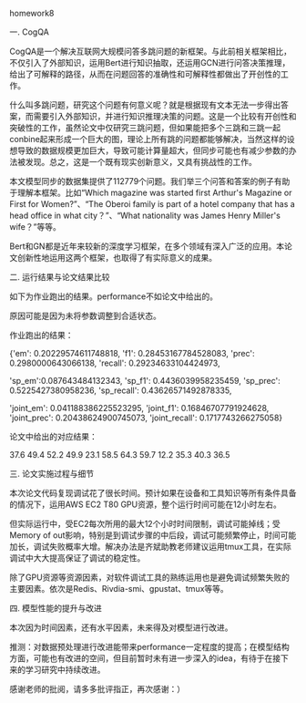 homework8

一. CogQA

CogQA是一个解决互联网大规模问答多跳问题的新框架。与此前相关框架相比，不仅引入了外部知识，运用Bert进行知识抽取，还运用GCN进行问答决策推理，给出了可解释的路径，从而在问题回答的准确性和可解释性都做出了开创性的工作。

什么叫多跳问题，研究这个问题有何意义呢？就是根据现有文本无法一步得出答案，而需要引入外部知识，并进行知识推理决策的问题。这是一个比较有开创性和突破性的工作，虽然论文中仅研究三跳问题，但如果能把多个三跳和三跳一起conbine起来形成一个巨大的图，理论上所有跳的问题都能够解决，当然这样的设想导致的数据规模更加巨大，导致可能计算量超大，但同步可能也有减少参数的办法被发现。总之，这是一个既有现实创新意义，又具有挑战性的工作。

本文模型同步的数据集提供了112779个问题。我们举三个问答和答案的例子有助于理解本框架。比如“Which magazine was started first Arthur's Magazine or First for Women?”、“The Oberoi family is part of a hotel company that has a head office in what city？”、“What nationality was James Henry Miller's wife？”等等。

Bert和GN都是近年来较新的深度学习框架，在多个领域有深入广泛的应用。本论文创新性地运用这两个框架，也取得了有实际意义的成果。

二. 运行结果与论文结果比较

如下为作业跑出的结果。performance不如论文中给出的。

原因可能是因为未将参数调整到合适状态。

作业跑出的结果：

{'em': 0.20229574611748818, 'f1': 0.28453167784528083, 'prec': 0.2980000643066138, 'recall': 0.29234633104424973, 

'sp_em':0.087643484132343, 'sp_f1': 0.4436039958235459, 'sp_prec': 0.5225427380958236, 'sp_recall': 0.43626571492878335, 

'joint_em': 0.041188386225523295, 'joint_f1': 0.16846707791924628, 'joint_prec': 0.20438624900745073, 'joint_recall': 0.1717743266275058}

论文中给出的对应结果：

37.6 49.4 52.2 49.9
23.1 58.5 64.3 59.7
12.2 35.3 40.3 36.5

三. 论文实施过程与细节

本次论文代码复现调试花了很长时间。预计如果在设备和工具知识等所有条件具备的情况下，运用AWS EC2 T80 GPU资源，整个运行时间可能在12小时左右。

但实际运行中，受EC2每次所用的最大12个小时时间限制，调试可能掉线；受Memory of out影响，特别是到调试步骤的中后段，调试可能频繁停止，时间可能加长，调试失败概率大增。解决办法是齐斌助教老师建议运用tmux工具，在实际调试中大大提高保证了调试的稳定性。

除了GPU资源等资源因素，对软件调试工具的熟练运用也是避免调试频繁失败的主要因素。依次是Redis、Rivdia-smi、gpustat、tmux等等。

四. 模型性能的提升与改进

本次因为时间因素，还有水平因素，未来得及对模型进行改进。

推测：对数据预处理进行改进能带来performance一定程度的提高；在模型结构方面，可能也有改进的空间，但目前暂时未有进一步深入的idea，有待于在接下来的学习研究中持续改进。

感谢老师的批阅，请多多批评指正，再次感谢：）
